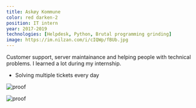 ```yaml
---
title: Askøy Kommune
color: red darken-2
position: IT intern
year: 2017-2019
technologies: [Helpdesk, Python, Brutal programming grinding]
image: https://im.nilzan.com/i/cIQWp/fBUb.jpg
---
```


Customer support, server maintainance and helping people with technical problems.
I learned a lot during my internship.

- Solving multiple tickets every day

<ReadMore text="Attest">

![proof](/public/images/education/askoy_kommune_tjenestetid_fra_2017_til_2019.jpeg)

![proof](/public/images/education/fagprove_bestaatt_2019.jpeg)

</ReadMore>
